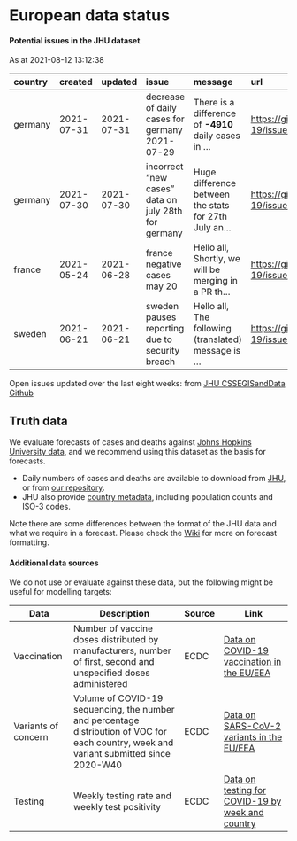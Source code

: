 European data status
================

#### Potential issues in the JHU dataset

As at 2021-08-12 13:12:38

| country | created    | updated    | issue                                               | message                                             | url                                                      |
| :------ | :--------- | :--------- | :-------------------------------------------------- | :-------------------------------------------------- | :------------------------------------------------------- |
| germany | 2021-07-31 | 2021-07-31 | decrease of daily cases for germany 2021-07-29      | There is a difference of **-4910** daily cases in … | <https://github.com/CSSEGISandData/COVID-19/issues/4454> |
| germany | 2021-07-30 | 2021-07-30 | incorrect “new cases” data on july 28th for germany | Huge difference between the stats for 27th July an… | <https://github.com/CSSEGISandData/COVID-19/issues/4451> |
| france  | 2021-05-24 | 2021-06-28 | france negative cases may 20                        | Hello all, Shortly, we will be merging in a PR th…  | <https://github.com/CSSEGISandData/COVID-19/issues/4125> |
| sweden  | 2021-06-21 | 2021-06-21 | sweden pauses reporting due to security breach      | Hello all, The following (translated) message is …  | <https://github.com/CSSEGISandData/COVID-19/issues/4264> |

Open issues updated over the last eight weeks: from [JHU CSSEGISandData
Github](https://github.com/CSSEGISandData/COVID-19/)

## Truth data

We evaluate forecasts of cases and deaths against [Johns Hopkins
University data](https://github.com/CSSEGISandData/COVID-19), and we
recommend using this dataset as the basis for forecasts.

  - Daily numbers of cases and deaths are available to download from
    [JHU](https://github.com/CSSEGISandData/COVID-19/tree/master/csse_covid_19_data/csse_covid_19_time_series),
    or from [our
    repository](https://github.com/epiforecasts/covid19-forecast-hub-europe/data-truth).
  - JHU also provide [country
    metadata](https://github.com/CSSEGISandData/COVID-19/blob/master/csse_covid_19_data/UID_ISO_FIPS_LookUp_Table.csv),
    including population counts and ISO-3 codes.

Note there are some differences between the format of the JHU data and
what we require in a forecast. Please check the
[Wiki](https://github.com/epiforecasts/covid19-forecast-hub-europe/wiki/Targets-and-horizons#truth-data)
for more on forecast formatting.

#### Additional data sources

We do not use or evaluate against these data, but the following might be
useful for modelling targets:

| Data                | Description                                                                                                                              | Source | Link                                                                                                                            |
| ------------------- | ---------------------------------------------------------------------------------------------------------------------------------------- | ------ | ------------------------------------------------------------------------------------------------------------------------------- |
| Vaccination         | Number of vaccine doses distributed by manufacturers, number of first, second and unspecified doses administered                         | ECDC   | [Data on COVID-19 vaccination in the EU/EEA](https://www.ecdc.europa.eu/en/publications-data/data-covid-19-vaccination-eu-eea)  |
| Variants of concern | Volume of COVID-19 sequencing, the number and percentage distribution of VOC for each country, week and variant submitted since 2020-W40 | ECDC   | [Data on SARS-CoV-2 variants in the EU/EEA](https://www.ecdc.europa.eu/en/publications-data/data-virus-variants-covid-19-eueea) |
| Testing             | Weekly testing rate and weekly test positivity                                                                                           | ECDC   | [Data on testing for COVID-19 by week and country](https://www.ecdc.europa.eu/en/publications-data/covid-19-testing)            |
